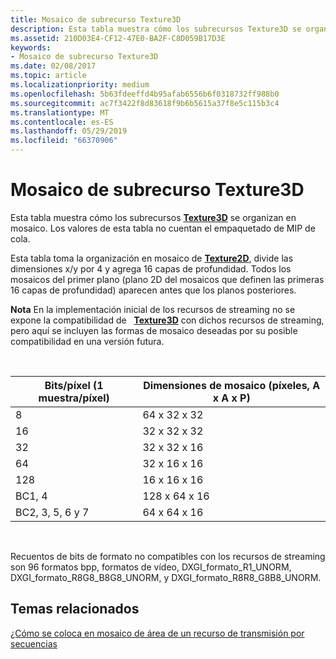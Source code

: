 ```yaml
---
title: Mosaico de subrecurso Texture3D
description: Esta tabla muestra cómo los subrecursos Texture3D se organizan en mosaico.
ms.assetid: 210D03E4-CF12-47E0-BA2F-C8D059B17D3E
keywords:
- Mosaico de subrecurso Texture3D
ms.date: 02/08/2017
ms.topic: article
ms.localizationpriority: medium
ms.openlocfilehash: 5b63fdeeffd4b95afab6556b6f0318732ff988b0
ms.sourcegitcommit: ac7f3422f8d83618f9b6b5615a37f8e5c115b3c4
ms.translationtype: MT
ms.contentlocale: es-ES
ms.lasthandoff: 05/29/2019
ms.locfileid: "66370906"
---
```

# <a name="texture3d-subresource-tiling"></a>Mosaico de subrecurso Texture3D


Esta tabla muestra cómo los subrecursos [**Texture3D**](https://docs.microsoft.com/windows/desktop/direct3dhlsl/sm5-object-texture3d) se organizan en mosaico. Los valores de esta tabla no cuentan el empaquetado de MIP de cola.

Esta tabla toma la organización en mosaico de [**Texture2D**](https://docs.microsoft.com/windows/desktop/direct3dhlsl/sm5-object-texture2d), divide las dimensiones x/y por 4 y agrega 16 capas de profundidad. Todos los mosaicos del primer plano (plano 2D del mosaicos que definen las primeras 16 capas de profundidad) aparecen antes que los planos posteriores.

**Nota** En la implementación inicial de los recursos de streaming no se expone la compatibilidad de   [**Texture3D**](https://docs.microsoft.com/windows/desktop/direct3dhlsl/sm5-object-texture3d) con dichos recursos de streaming, pero aquí se incluyen las formas de mosaico deseadas por su posible compatibilidad en una versión futura.

 

| Bits/píxel (1 muestra/píxel) | Dimensiones de mosaico (píxeles, A x A x P) |
|-----------------------------|---------------------------------|
| 8                           | 64 x 32 x 32                        |
| 16                          | 32 x 32 x 32                        |
| 32                          | 32 x 32 x 16                        |
| 64                          | 32 x 16 x 16                        |
| 128                         | 16 x 16 x 16                        |
| BC1, 4                       | 128 x 64 x 16                       |
| BC2, 3, 5, 6 y 7                 | 64 x 64 x 16                        |

 

Recuentos de bits de formato no compatibles con los recursos de streaming son 96 formatos bpp, formatos de vídeo, DXGI\_formato\_R1\_UNORM, DXGI\_formato\_R8G8\_B8G8\_UNORM, y DXGI\_formato\_R8R8\_G8B8\_UNORM.

## <a name="span-idrelated-topicsspanrelated-topics"></a><span id="related-topics"></span>Temas relacionados


[¿Cómo se coloca en mosaico de área de un recurso de transmisión por secuencias](how-a-streaming-resource-s-area-is-tiled.md)

 

 




